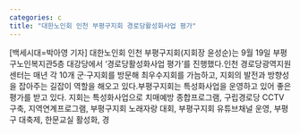 ```yaml
---
categories: c
title: "대한노인회 인천 부평구지회 경로당활성화사업 평가"
---
```

[백세시대=박아영 기자] 대한노인회 인천 부평구지회(지회장 윤성순)는 9월 19일 부평구노인복지관5층 대강당에서 ‘경로당활성화사업 평가’를 진행했다.인천 경로당광역지원센터는 매년 각 10개 군·구지회를 방문해 최우수지회를 가늠하고, 지회의 발전과 방향성을 잡아주는 길잡이 역할을 해오고 있다.부평구지회는 특성화사업을 운영하고 있어 좋은 평가를 받고 있다. 지회는 특성화사업으로 치매예방 종합프로그램, 구립경로당 CCTV 구축, 지역연계프로그램, 부평구지회 노래자랑 대회, 부평구지회 유튜브채널 운영, 부평구 대축제, 한문교실 활성화, 경